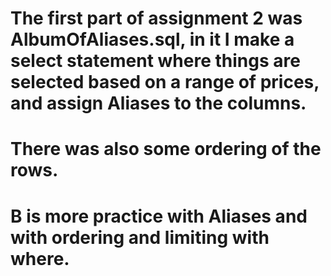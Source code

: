 # The first part of assignment 2 was AlbumOfAliases.sql, in it I make a select statement where things are selected based on a range of prices, and assign Aliases to the columns.
# There was also some ordering of the rows.
# B is more practice with Aliases and with ordering and limiting with where.
